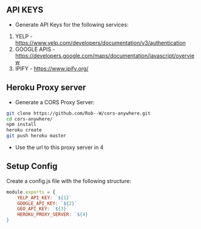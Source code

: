 
## API KEYS
- Generate API Keys for the following services:
1. YELP - https://www.yelp.com/developers/documentation/v3/authentication
2. GOOGLE APIS - https://developers.google.com/maps/documentation/javascript/overview
3. IPIFY - https://www.ipify.org/

## Heroku Proxy server
- Generate a CORS Proxy Server:

```sh
git clone https://github.com/Rob--W/cors-anywhere.git
cd cors-anywhere/
npm install
heroku create
git push heroku master
```
- Use the url to this proxy server in 4
## Setup Config
Create a config.js file with the following structure:
```javascript
module.exports = {
    YELP_API_KEY: `${1}`
    GOOGLE_API_KEY: `${2}`
    GEO_API_KEY: `${3}`
    HEROKU_PROXY_SERVER: `${4}
}
```